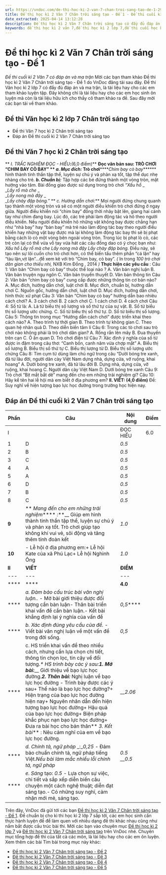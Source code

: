 ```yaml
---
url: https://vndoc.com/de-thi-hoc-ki-2-van-7-chan-troi-sang-tao-de-1-294790
title: Đề thi học kì 2 Văn 7 Chân trời sáng tạo - Đề 1 - Đề thi cuối kì 2 Văn 7 có đáp án và ma trận - VnDoc.com
date_extracted: 2025-04-14 13:12:28
description: Đề thi học kì 2 Văn 7 Chân trời sáng tạo có đầy đủ đáp án, là tài liệu ôn thi học kì 2 môn Văn hiệu quả dành cho các bạn học sinh lớp 7. Đây cũng là tài liệu hay cho thầy cô tham khảo ra đề.
keywords: đề thi học kì 2 văn 7,đề thi học kì 2 lớp 7,đề thi cuối học kì 2 lớp 7,đề thi học kì 2 văn 7 Chân trời sáng tạo,đề kiểm tra học kì 2 văn 7 cánh diều,đề thi cuối kì 2 văn 7 Chân trời sáng tạo,đề văn lớp 7 học kì 2,đề thi học kì 2 lớp 7 môn văn,đề kiểm tra văn 7 học kì 2,đề thi văn 7 học kì 2,đề thi học kì 2 lớp 7 năm 2023,đề thi học kì 2 văn 7 năm 2023,đề thi văn học kì 2 lớp 7,đề thi văn học kì 2 lớp 7 Chân trời sáng tạo,đề kiểm tra học kì 2 văn 7
---
```


# Đề thi học kì 2 Văn 7 Chân trời sáng tạo - Đề 1
 _Đề thi cuối kì 2 Văn 7 có đáp án và ma trận_
Mời các bạn tham khảo Đề thi học kì 2 Văn 7 Chân trời sáng tạo - Đề 1 do VnDoc đăng tải sau đây. Đề thi Văn học kì 2 lớp 7 có đầy đủ đáp án và ma trận, là tài liệu hay cho các em tham khảo luyện tập. Đây không chỉ là tài liệu hay cho các em học sinh ôn luyện mà còn là tài liệu hữu ích cho thầy cô tham khảo ra đề. Sau đây mời các bạn tải về tham khảo.
## Đề thi Văn học kì 2 lớp 7 Chân trời sáng tạo
  * Đề thi Văn 7 học kì 2 Chân trời sáng tạo
  * Đáp án Đề thi cuối kì 2 Văn 7 Chân trời sáng tạo

## Đề thi Văn 7 học kì 2 Chân trời sáng tạo
** _I. TRẮC NGHIỆM ĐỌC - HIỂU_****:****\(6,0 điểm\)**
******Đọc văn bản sau:**
**TRÒ CHƠI “CHIM BAY CÒ BAY”**
** _a. Mục đích:_**
Trò chơi******_Chim bay cò bay_****** hình thành tinh thần tập thể, luyện sự chú ý và phản xạ tốt, tập thể dục nhẹ nhàng cho trẻ.
**_b. Chuẩn bị:_**
Tập hợp các bé đứng thành một vòng tròn, mặt hướng vào tâm.
Bài đồng giao được sử dụng trong trò chơi
 _“Xấu hổ_ _  
__Lấy rổ mà che_ _  
__Lấy nong mà đậy_ _  
__Lấy chày đập bóng.”_
** _c. Hướng dẫn chơi:_**
Mọi người đứng chung quanh tạo thành một vòng tròn và sẽ có một người điều khiển trò chơi đứng ở ngay giữa.
Người điều khiển nói “chim bay” đồng thời nhảy bật lên, giang hai cánh tay như chim đang bay.
Lúc đó, các trẻ phải làm động tác và hô theo người điều khiển.
Nếu người điều khiển hô những vật không bay được chẳng hạn như “nhà bay” hay “bàn bay” mà trẻ nào làm động tác bay theo người điều khiển hay những vật bay được mà lại không làm động tác bay thì sẽ bị phạt bằng cách lò cò một vòng bên ngoài vòng tròn.
Trong lúc bị phạt lò cò, các trẻ còn lại có thể vừa vỗ tay vừa hát các câu đồng dao có ý chọc bạn như:
_Xấu hổ_
 _Lấy rổ mà che_
 _Lấy nong mà đậy_
 _Lấy chày đập bóng._
Điều này, sẽ tạo nên sự lôi cuốn cho trò chơi hơn, có thể biến tấu thêm phần “cá lặn” hay “tàu lặn,vịt lặn”…để xem kẽ với trò “Chim bay, cò bay”.
_\(_ In trong _100 trò chơi dân gian cho thiếu nhi,_ NXB Kim Đồng , 2014 _\)_
**Thực hiện các yêu cầu** :
Câu 1: Văn bản “Chim bay cò bay” thuộc thể loại nào ?
A. Văn bản nghị luận
B. Văn bản truyện ngụ ngôn
C. Văn bản truyền thuyết
D. Văn bản thông tin
Câu 2: Văn bản “chim bay cò bay” cung cấp được những thông tin cơ bản nào?
A. Mục đích, hướng dẫn chơi, luật chơi
B. Mục đích, chuẩn bị, hướng dẫn chơi
C. Nguồn gốc, hướng dẫn chơi, luật chơi
D. Mục đích, hướng dẫn chơi, hình thức xử phạt
Câu 3: Văn bản “Chim bay cò bay” hướng dẫn bao nhiêu cách chơi? A. 3 cách chơi
B. 2 cách chơi
C. 1 cách chơi
D. 4 cách chơi
Câu 4: Số từ là:
A. Là từ biểu thị số lượng và số thứ tự của sự vật.
B. Số từ biểu thị số lượng ước chừng.
C. Số từ biểu thị số thứ tự.
D. Số từ biểu thị số lượng.
Câu 5: Thông tin trong mục “Hướng dẫn cách chơi” được triển khai theo cách nào?
A. Theo trình tự thời gian
B. Theo trình tự không gian
C. Theo quan hệ nhân quả
D. Theo diễn biến tâm lí
Câu 6: Trong các tò chơi sau trò chơi nào không phải là trò chơi dân gian?
A. Rồng rắn lên mây
B. Đua thuyền trên cạn
C. Ô ăn quan
D. Trò chơi điện tử
Câu 7: Xác định ý nghĩa của số từ được in đậm trong câu thơ:
“Canh bốn, canh năm vừa chợp mắt”
A. Biểu thị số lượng
B. Biểu thị số thứ tự
C. Biểu thị lượng từ
D. Biểu thị số lượng ước chừng
Câu 8: Tìm cụm từ dùng làm chủ ngữ trong câu “Dưới bóng tre xanh, đã từ lâu đời, người dân cày Việt Nam dựng nhà, dựng cửa, vỡ ruộng, khai hoang”
A. Dưới bóng tre xanh, đã từ lâu đời
B. Dựng nhà, dựng cửa, vỡ ruộng, khai hoang
C. Người dân cày Việt Nam
D. Dưới bóng tre xanh
Câu 9: Trò chơi “Bịt mắt bắt dê” mang đến cho em những trải nghiệm gì?
Câu 10: Hãy kể tên hai lễ hội mà em biết ở địa phương em?
**II. VIẾT: \(4,0 điểm\)**
Đề: Suy nghĩ về hiện tượng bạo lực học đường trong trường học hiện nay.
## **Đáp án Đề thi cuối kì 2 Văn 7 Chân trời sáng tạo**
Phần| Câu| Nội dung| Điểm  
---|---|---|---  
I| | ĐỌC HIỂU| 6.0  
| 1| D|  _0.5_  
2| B|  _0.5_  
3| C|  _0.5_  
4| A|  _0.5_  
5| A|  _0.5_  
6| D|  _0.5_  
7| B|  _0.5_  
8| C|  _0.5_  
**9**| ** _Mang đến cho em những trải nghiệm_**** _:_**__ Giúp em hình thành tinh thần tập thể, luyện sự chú ý và phản xạ tốt. Trò chơi giúp tạo không khí vui vẻ, sôi động và tăng thêm tính đoàn kết|  _1.0_  
**10**|  \- Lễ hội ở địa phương em:\+ Lễ hội Kate của xã Phú Lạc\+ Lễ hội Nghinh Ông|  _1.0_  
**II**| **VIẾT**| **ĐIỂM**  
---|---|---  
****| ****| **4.0**  
****| _a. Đảm bảo cấu trúc bài văn nghị luận.._ \- Mở bài giới thiệu được đối tượng cần bàn luận\- Thân bài triển khai vấn đề cần bàn luận.\- Kết bài khẳng định lại ý nghĩa của vấn đề|  _0,5_****  
****| _b. Xác định đúng yêu cầu của đề._ \- Viết bài văn nghị luận về một vấn đề trong đời sống.| _0,5_  
****|  c. HS triển khai vấn đề theo nhiều cách, nhưng cần lựa chọn chi tiết, thông tin chọn lọc, tin cậy về đối tượng._\* HS trình bày các ý sau:_**_1\. Mở bài:_**__ Giới thiệu về bạo lực học đường.**_2\. Thân bài:_** Nghị luận về bạo lực học đường _-_ Trình bày được các ý sau\+ Thế nào là bạo lực học đường?\+ Hiện trạng của bạo lực học đường hiện nay\+ Nguyên nhân dẫn đến hiện tượng bạo lực học đường\+ Hậu quả của bạo lực học đường\+ Biện pháp khắc phục nạn bạo lực học đường\+ Đưa ra bài học cho bản thân** _3\. Kết bài_** : Nêu cảm nghĩ của em về bạo lực học đường.| ___2.06_  
****| _d. Chính tả, ngữ pháp_ _:__0,25_ \- Đảm bảo chuẩn chính tả, ngữ pháp tiếng Việt._Nếu bài làm mắc nhiều lỗi chính tả, ngữ pháp_|  _0.5_ ___0.5_  
****| _e. Sáng_ tạo: _0.5_ \- Lựa chọn sự việc, chi tiết và sắp xếp diễn biến câu chuyện một cách nghệ thuật; diễn đạt sáng tạo.\- Có những suy nghĩ, cảm nhận mới mẻ, sáng tạo.  
Trên đây, VnDoc đã gửi tới các bạn [Đề thi học kì 2 Văn 7 Chân trời sáng tạo - Đề 1](<https://vndoc.com/de-thi-hoc-ki-2-van-7-chan-troi-sang-tao-de-1-294790>). Để chuẩn bị cho kì thi học kì 2 lớp 7 sắp tới, các em học sinh cần thực hành luyện đề để làm quen với nhiều dạng đề thi khác nhau cũng như nắm bắt được cấu trúc bài thi. Mời các bạn vào chuyên mục [Đề thi học kì 2 lớp 7](<https://vndoc.com/de-thi-hoc-ki-2-lop7>) và [Đề thi học kì 2 Văn 7 Chân trời sáng tạo](<https://vndoc.com/de-thi-hoc-ki-2-van-7-chan-troi-sang-tao>) trên VnDoc nhé. Chuyên mục tổng hợp đề thi của tất cả các môn, là tài liệu hay cho các em ôn luyện.
Xem thêm các bài Tìm bài trong mục này khác:
  * [Đề thi học kì 2 Văn 7 Chân trời sáng tạo - Đề 2](</de-thi-hoc-ki-2-van-7-chan-troi-sang-tao-de-2-294795>)
  * [Đề thi học kì 2 Văn 7 Chân trời sáng tạo - Đề 3](</de-thi-hoc-ki-2-van-7-chan-troi-sang-tao-de-3-294799>)
  * [Đề thi học kì 2 Văn 7 Chân trời sáng tạo - Đề 4](</de-thi-hoc-ki-2-van-7-chan-troi-sang-tao-de-4-294812>)
  * [Đề thi học kì 2 Văn 7 Chân trời sáng tạo - Đề 5](</de-thi-hoc-ki-2-van-7-chan-troi-sang-tao-de-5-294820>)

